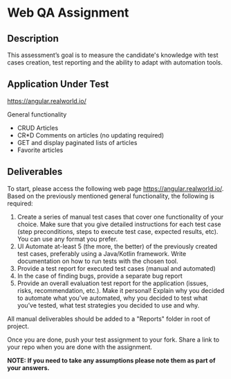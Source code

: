# Web QA Assignment

## Description
This assessment’s goal is to measure the candidate's knowledge with test cases creation, test reporting and the ability to adapt with automation tools.

## Application Under Test
https://angular.realworld.io/

General functionality
- CRUD Articles
- CR*D Comments on articles (no updating required)
- GET and display paginated lists of articles
- Favorite articles

## Deliverables
To start, please access the following web page https://angular.realworld.io/.
Based on the previously mentioned general functionality, the following is required:
1. Create a series of manual test cases that cover one functionality of your choice. Make sure that you give detailed instructions for each test case (step preconditions, steps to execute test case, expected results, etc). You can use any format you prefer.
2. UI Automate at-least 5 (the more, the better) of the previously created test cases, preferably using a Java/Kotlin framework.
Write documentation on how to run tests with the chosen tool.
3. Provide a test report for executed test cases (manual and automated)
4. In the case of finding bugs, provide a separate bug report
5. Provide an overall evaluation test report for the application (issues, risks, recommendation, etc.). Make it personal! Explain why you decided to automate what you’ve automated, why you decided to test what you’ve tested, what test strategies you decided to use and why.


All manual deliverables should be added to a "Reports" folder in root of project.

Once you are done, push your test assignment to your fork. Share a link to your repo when you are done with the assignment.



**NOTE:
If you need to take any assumptions please note them as part of your answers.**
